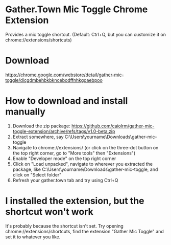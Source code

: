 # Gather.Town Mic Toggle Chrome Extension

Provides a mic toggle shortcut. (Default: Ctrl+Q, but you can customize it on chrome://extensions/shortcuts)

# Download

https://chrome.google.com/webstore/detail/gather-mic-toggle/dicgdmbehbkbkncebodffnhkgoaebpoo

# How to download and install manually

1. Download the zip package:
https://github.com/caiolrm/gather-mic-toggle-extension/archive/refs/tags/v1.0-beta.zip
2. Extract somewhere, say C:\Users\yourname\Downloads\gather-mic-toggle
3. Navigate to chrome://extensions/ (or click on the three-dot button on the top right corner, go to "More tools" then "Extensions")
4. Enable "Developer mode" on the top right corner
5. Click on "Load unpacked", navigate to wherever you extracted the package, like C:\Users\yourname\Downloads\gather-mic-toggle, and click on "Select folder"
6. Refresh your gather.town tab and try using Ctrl+Q

# I installed the extension, but the shortcut won't work

It's probably because the shortcut isn't set. Try opening chrome://extensions/shortcuts, find the extension "Gather Mic Toggle" and set it to whatever you like.
